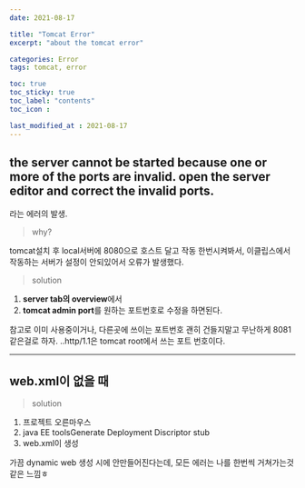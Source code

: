 ```yaml
---
date: 2021-08-17

title: "Tomcat Error"
excerpt: "about the tomcat error"

categories: Error
tags: tomcat, error

toc: true  
toc_sticky: true
toc_label: "contents"
toc_icon : 

last_modified_at : 2021-08-17
---
```

## the server cannot be started because one or more of the ports are invalid. open the server editor and correct the invalid ports.  
 
라는 에러의 발생.

>why?  

tomcat설치 후 local서버에 8080으로 호스트 달고 작동 한번시켜봐서, 이클립스에서 작동하는 서버가 설정이 안되있어서 오류가 발생했다.  

>solution  

1. **server tab의 overview**에서 
2. **tomcat admin port**를 원하는 포트번호로 수정을 하면된다.  

참고로 이미 사용중이거나, 다른곳에 쓰이는 포트번호 괜히 건들지말고 무난하게 8081같은걸로 하자.
..http/1.1은 tomcat root에서 쓰는 포트 번호이다.  

---  
## web.xml이 없을 때

>solution  

1. 프로젝트 오른마우스
2. java EE toolsGenerate Deployment Discriptor stub
3. web.xml이 생성

가끔 dynamic web 생성 시에 안만들어진다는데, 모든 에러는 나를 한번씩 거쳐가는것 같은 느낌ㅎ